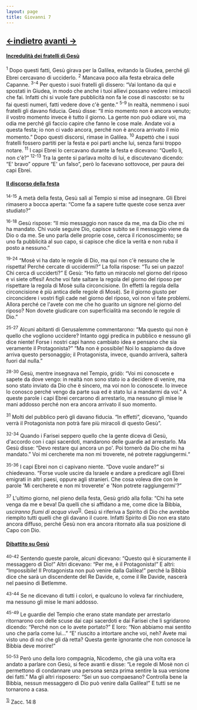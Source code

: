 ```yaml
---
layout: page
title: Giovanni 7
---
```

[<-indietro](gv06.html) [avanti ->](gv08.html)
--------------------------------
#### <a href="" id="incredulita_dei_fratelli_di_gesu">Incredulità dei fratelli di Gesù</a>

<sup>1</sup> Dopo questi fatti, Gesù girava per la Galilea, evitando la Giudea, perché gli Ebrei cercavano di ucciderlo. <sup>2</sup> Mancava poco alla festa ebraica delle Capanne. <sup>3-4</sup> Per questo i suoi fratelli gli dissero: “Vai lontano da qui e spostati in Giudea, in modo che anche i tuoi allievi possano vedere i miracoli che fai. Infatti chi si vuole fare pubblicità non fa le cose di nascosto: se tu fai questi numeri, fatti vedere dove c'è gente.” <sup>5-9</sup> In realtà, nemmeno i suoi fratelli gli davano fiducia. Gesù disse: “Il mio momento non è ancora venuto; il vostro momento invece è tutto il giorno. La gente non può odiare voi, ma odia me perché gli faccio capire che fanno le cose male. Andate voi a questa festa; io non ci vado ancora, perché non è ancora arrivato il mio momento.” Dopo questi discorsi, rimase in Galilea. <sup>10</sup> Aspettò che i suoi fratelli fossero partiti per la festa e poi partì anche lui, senza farsi troppo notare. <sup>11</sup> I capi Ebrei lo cercavano durante la festa e dicevano: “Quello lì, non c'è?” <sup>12-13</sup> Tra la gente si parlava molto di lui, e discutevano dicendo: “E' bravo” oppure “E' un falso”, però lo facevano sottovoce, per paura dei capi Ebrei.

#### <a href="" id="il_discorso_della_festa">Il discorso della festa</a>

<sup>14-15</sup> A metà della festa, Gesù salì al Tempio si mise ad insegnare. Gli Ebrei rimasero a bocca aperta: “Come fa a sapere tutte queste cose senza aver studiato?”

<sup>16-18</sup> Gesù rispose: “Il mio messaggio non nasce da me, ma da Dio che mi ha mandato. Chi vuole seguire Dio, capisce subito se il messaggio viene da Dio o da me. Se uno parla delle proprie cose, cerca il riconoscimento; se uno fa pubblicità al suo capo, si capisce che dice la verità e non ruba il posto a nessuno.”

<sup>19-24</sup> “Mosè vi ha dato le regole di Dio, ma qui non c'è nessuno che le rispetta! Perché cercate di uccidermi?” La folla rispose: “Tu sei un pazzo! Chi cerca di ucciderti?” E Gesù: “Ho fatto un miracolo nel giorno del riposo e vi siete offesi! Anche voi fate saltare la regola del giorno del riposo per rispettare la regola di Mosè sulla circoncisione. (In effetti la regola della circoncisione è più antica delle regole di Mosè). Se il giorno giusto per circoncidere i vostri figli cade nel giorno del riposo, voi non vi fate problemi. Allora perché ce l'avete con me che ho guarito un signore nel giorno del riposo? Non dovete giudicare con superficialità ma secondo le regole di Dio.”

<sup>25-27</sup> Alcuni abitanti di Gerusalemme commentarono: “Ma questo qui non è quello che vogliono uccidere? Intanto oggi predica in pubblico e nessuno gli dice niente! Forse i nostri capi hanno cambiato idea e pensano che sia veramente il Protagonista?” “Ma non è possibile! Noi lo sappiamo da dove arriva questo personaggio; il Protagonista, invece, quando arriverà, salterà fuori dal nulla.”

<sup>28-30</sup> Gesù, mentre insegnava nel Tempio, gridò: “Voi mi conoscete e sapete da dove vengo: in realtà non sono stato io a decidere di venire, ma sono stato inviato da Dio che è sincero, ma voi non lo conoscete. Io invece lo conosco perché vengo da parte sua ed è stato lui a mandarmi da voi.” A queste parole i capi Ebrei cercarono di arrestarlo, ma nessuno gli mise le mani addosso perché non era ancora arrivato il suo momento.

<sup>31</sup> Molti del pubblico però gli davano fiducia. “In effetti”, dicevano, “quando verrà il Protagonista non potrà fare più miracoli di questo Gesù”.

<sup>32-34</sup> Quando i Farisei seppero quello che la gente diceva di Gesù, d'accordo con i capi sacerdoti, mandarono delle guardie ad arrestarlo. Ma Gesù disse: “Devo restare qui ancora un po'. Poi tornerò da Dio che mi ha mandato.” Voi mi cercherete ma non mi troverete, né potrete raggiungermi.“

<sup>35-36</sup> I capi Ebrei non ci capivano niente. “Dove vuole andare?” si chiedevano. “Forse vuole uscire da Israele e andare a predicare agli Ebrei emigrati in altri paesi, oppure agli stranieri. Che cosa voleva dire con le parole 'Mi cercherete e non mi troverete' e 'Non potrete raggiungermi'?”

<sup>37</sup> L'ultimo giorno, nel pieno della festa, Gesù gridò alla folla: “Chi ha sete venga da me e beva! Da quelli che si affidano a me, come dice la Bibbia, *usciranno fiumi di acqua viva*<sup><a href="#fn__1" id="fnt__1" class="fn_top">1)</a></sup>. Gesù si riferiva a Spirito di Dio che avrebbe riempito tutti quelli che gli davano il cuore. Infatti Spirito di Dio non era stato ancora diffuso, perché Gesù non era ancora ritornato alla sua posizione di Capo con Dio.

#### <a href="" id="dibattito_su_gesu">Dibattito su Gesù</a>

<sup>40-42</sup> Sentendo queste parole, alcuni dicevano: “Questo qui è sicuramente il messaggero di Dio!” Altri dicevano: “Per me, è il Protagonista!” E altri: “Impossibile! Il Protagonista non può venire dalla Galilea!” perché la Bibbia dice che sarà un discendente del Re Davide, e, come il Re Davide, nascerà nel paesino di Betlemme.

<sup>43-44</sup> Se ne dicevano di tutti i colori, e qualcuno lo voleva far rinchiudere, ma nessuno gli mise le mani addosso.

<sup>45-49</sup> Le guardie del Tempio che erano state mandate per arrestarlo ritornarono con delle scuse dai capi sacerdoti e dai Farisei che li sgridarono dicendo: “Perché non ce lo avete portato?” E loro: “Non abbiamo mai sentito uno che parla come lui…” “E' riuscito a intortare anche voi, neh? Avete mai visto uno di noi che gli dà retta? Questa gente ignorante che non conosce la Bibbia deve morire!”

<sup>50-53</sup> Però uno della loro compagnia, Nicodemo, che già una volta era andato a parlare con Gesù, si fece avanti e disse: “Le regole di Mosè non ci permettono di condannare una persona senza prima sentire la sua versione dei fatti.” Ma gli altri risposero: “Sei un suo compaesano? Controlla bene la Bibbia, nessun messaggero di Dio può venire dalla Galilea!” E tutti se ne tornarono a casa.

<sup><a href="#fnt__1" id="fn__1" class="fn_bot">1)</a></sup>
Zacc. 14:8



